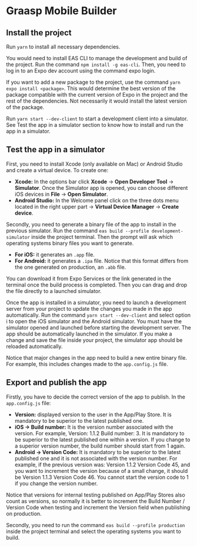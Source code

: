 # Graasp Mobile Builder

## Install the project

Run `yarn` to install all necessary dependencies. 

You would need to install EAS CLI to manage the development and build of the project. Run the command `npm install -g eas-cli`. Then, you need to log in to an Expo dev account using the command expo login.

If you want to add a new package to the project, use the command `yarn expo install <package>`. This would determine the best version of the package compatible with the current version of Expo in the project and the rest of the dependencies. Not necessarily it would install the latest version of the package.

Run `yarn start --dev-client` to start a development client into a simulator. See Test the app in a simulator section to know how to install and run the app in a simulator.


## Test the app in a simulator

First, you need to install Xcode (only available on Mac) or Android Studio and create a virtual device. To create one:
- **Xcode:** In the options bar click **Xcode** -> **Open Developer Tool** -> **Simulator**. Once the Simulator app is opened, you can choose different iOS devices in **File** -> **Open Simulator**.
- **Android Studio:** In the Welcome panel click on the three dots menu located in the right upper part -> **Virtual Device Manager** -> **Create device**.

Secondly, you need to generate a binary file of the app to install in the previous simulator.  Run the command `eas build --profile development-simulator` inside the project terminal. Then the prompt will ask which operating systems binary files you want to generate.
- **For iOS:** it generates an `.app` file.
- **For Android:** it generates a `.ipa` file. Notice that this format differs from the one generated on production, an `.abb` file.

You can download it from Expo Services or the link generated in the terminal once the build process is completed. Then you can drag and drop the file directly to a launched simulator.

Once the app is installed in a simulator, you need to launch a development server from your project to update the changes you made in the app automatically. Run the command `yarn start --dev-client` and select option i to open the iOS simulator and the Android simulator. You must have the simulator opened and launched before starting the development server. The app should be automatically launched in the simulator. If you make a change and save the file inside your project, the simulator app should be reloaded automatically.

Notice that major changes in the app need to build a new entire binary file. For example, this includes changes made to the `app.config.js` file.


## Export and publish the app

Firstly, you have to decide the correct version of the app to publish. In the `app.config.js` file:
- **Version:** displayed version to the user in the App/Play Store. It is mandatory to be superior to the latest published one.
- **iOS -> Build number:** It is the version number associated with the version. For example, Version: 1.1.2 Build number: 3. It is mandatory to be superior to the latest published one within a version. If you change to a superior version number, the build number should start from 1 again.
- **Android -> Version Code:** It is mandatory to be superior to the latest published one and it is not associated with the version number. For example, if the previous version was: Version 1.1.2 Version Code 45, and you want to increment the version because of a small change, it should be Version 1.1.3 Version Code 46. You cannot start the version code to 1 if you change the version number.

Notice that versions for internal testing published on App/Play Stores also count as versions, so normally it is better to increment the Build Number / Version Code when testing and increment the Version field when publishing on production.

Secondly, you need to run the command `eas build --profile production` inside the project terminal and select the operating systems you want to build. 
